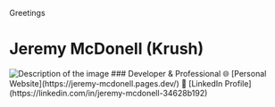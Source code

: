 Greetings
# Jeremy McDonell (Krush)
<img src="https://rankboost.pro/wp-content/uploads/2025/02/jer-blackhat-.jpg" alt="Description of the image">
### Developer & Professional
🌐 [Personal Website](https://jeremy-mcdonell.pages.dev/)  
💼 [LinkedIn Profile](https://linkedin.com/in/jeremy-mcdonell-34628b192)
